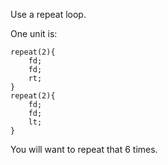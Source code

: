 Use a repeat loop.

One unit is:
```
repeat(2){
    fd;
    fd;
    rt;
}
repeat(2){
    fd;
    fd;
    lt;
}
```
You will want to repeat that 6 times.